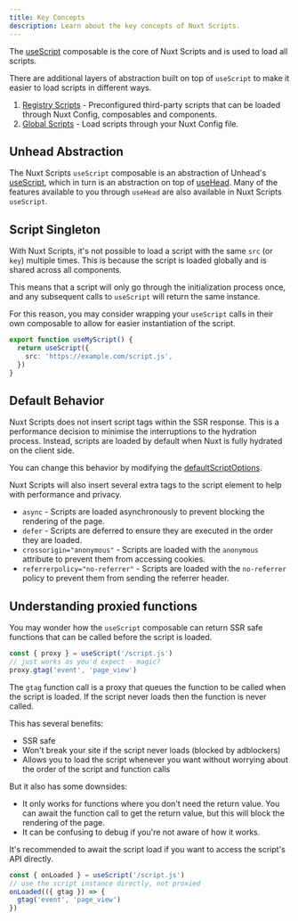 ```yaml
---
title: Key Concepts
description: Learn about the key concepts of Nuxt Scripts.
---
```


The [useScript](/docs/api/use-script) composable is the core of Nuxt Scripts and is used to load all scripts.

There are additional layers of abstraction built on top of `useScript` to make it easier to load scripts in different ways.

1. [Registry Scripts](/docs/guides/) - Preconfigured third-party scripts that can be loaded through Nuxt Config, composables and components.
2. [Global Scripts](/docs/guides/globals) - Load scripts through your Nuxt Config file.

## Unhead Abstraction

The Nuxt Scripts `useScript` composable is an abstraction of Unhead's [useScript](https://unhead.unjs.io/usage/composables/use-script), which in turn is
an abstraction on top of [useHead](https://unhead.unjs.io/usage/composables/use-head). Many of the features available to you
through `useHead` are also available in Nuxt Scripts `useScript`.

## Script Singleton

With Nuxt Scripts, it's not possible to load a script with the same `src` (or `key`) multiple times. This is because the script is loaded globally and is shared across all components.

This means that a script will only go through the initialization process once, and any subsequent calls to `useScript` will return the same instance.

For this reason, you may consider wrapping your `useScript` calls in their own composable to allow for easier instantiation of the script.

```ts [useMyScript.ts]
export function useMyScript() {
  return useScript({
    src: 'https://example.com/script.js',
  })
}
```

## Default Behavior

Nuxt Scripts does not insert script tags within the SSR response. This is a performance decision to minimise the interruptions
to the hydration process. Instead, scripts are loaded by default when Nuxt is fully hydrated on the client side.

You can change this behavior by modifying the [defaultScriptOptions](docs/api/nuxt-config#defaultscriptoptions).

Nuxt Scripts will also insert several extra tags to the script element to help with performance and privacy.
- `async` - Scripts are loaded asynchronously to prevent blocking the rendering of the page.
- `defer` - Scripts are deferred to ensure they are executed in the order they are loaded.
- `crossorigin="anonymous"` - Scripts are loaded with the `anonymous` attribute to prevent them from accessing cookies.
- `referrerpolicy="no-referrer"` - Scripts are loaded with the `no-referrer` policy to prevent them from sending the referrer header.


## Understanding proxied functions

You may wonder how the `useScript` composable can return SSR safe functions that can be called before the script is loaded.

```ts
const { proxy } = useScript('/script.js')
// just works as you'd expect - magic?
proxy.gtag('event', 'page_view')
```

The `gtag` function call is a proxy that queues the function to be called when the script is loaded. If
the script never loads then the function is never called.

This has several benefits:
- SSR safe
- Won't break your site if the script never loads (blocked by adblockers)
- Allows you to load the script whenever you want without worrying about the order of the script and function calls

But it also has some downsides:
- It only works for functions where you don't need the return value. You can await the function call to get the return value, but this will block the rendering of the page.
- It can be confusing to debug if you're not aware of how it works.

It's recommended to await the script load if you want to access the script's API directly.

```ts
const { onLoaded } = useScript('/script.js')
// use the script instance directly, not proxied
onLoaded(({ gtag }) => {
  gtag('event', 'page_view')
})
```
